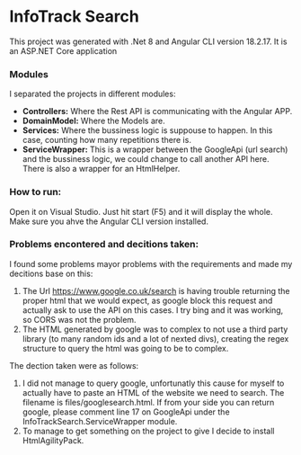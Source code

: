 # InfoTrack Search

This project was generated with .Net 8 and Angular CLI version 18.2.17.
It is an ASP.NET Core application

### Modules
I separated the projects in different modules:


- **Controllers:** Where the Rest API is communicating with the Angular APP.
- **DomainModel:** Where the Models are.
- **Services:** Where the bussiness logic is suppouse to happen. In this case, counting how many repetitions there is.
- **ServiceWrapper:** This is a wrapper between the GoogleApi (url search) and the bussiness logic, we could change to call another API here. There is also a wrapper for an HtmlHelper.

### How to run:
Open it on Visual Studio. Just hit start (F5) and it will  display the whole. Make sure you ahve the Angular CLI version installed.


### Problems encontered and decitions taken:
I found some problems mayor problems with the requirements and made my decitions base on this:

1. The Url https://www.google.co.uk/search is having trouble returning the proper html that we would expect, as google block this request and actually ask to use the API on this cases. I try bing and it was working, so CORS was not the problem.
2. The HTML generated by google was to complex to not use a third party library (to many random ids and a lot of nexted divs), creating the regex structure to query the html was going to be to complex.

The dection taken were as follows:
1. I did not manage to query google, unfortunatly this cause for myself to actually have to paste an HTML of the website we need to search. The filename is files/googlesearch.html. If from your side you can return google, please comment line 17 on GoogleApi under the InfoTrackSearch.ServiceWrapper module.
2. To manage to get something on the project to give I decide to install HtmlAgilityPack. 



